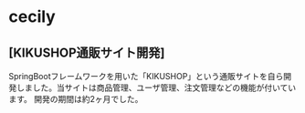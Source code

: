 # cecily 
<h2>[KIKUSHOP通販サイト開発]</h2>
SpringBootフレームワークを用いた「KIKUSHOP」という通販サイトを自ら開発しました。当サイトは商品管理、ユーザ管理、注文管理などの機能が付いています。 開発の期間は約2ヶ月でした。
